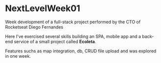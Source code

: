 # NextLevelWeek01
Week development of a full-stack project performed by the CTO of Rocketseat Diego Fernandes

Here I've exercised several skills building an SPA, mobile app and a back-end service of a small project called <strong>Ecoleta</strong>.

Features suchs as map integration, db, CRUD file upload and was explored in one week.
